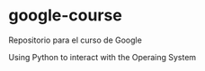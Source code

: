 # google-course
Repositorio para el curso de Google


Using Python to interact with the Operaing System
